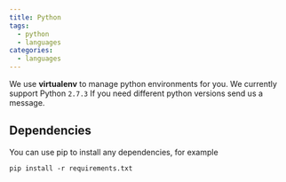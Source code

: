 ```yaml
---
title: Python
tags:
  - python
  - languages
categories:
  - languages
---
```

We use **virtualenv** to manage python environments for you. We currently support Python ```2.7.3``` If you need different python versions send us a message.

## Dependencies
You can use pip to install any dependencies, for example

~~~shell
pip install -r requirements.txt
~~~
